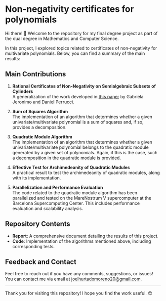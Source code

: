 # Non-negativity certificates for polynomials

Hi there! 👋 Welcome to the repository for my final degree project as part of the dual degree in Mathematics and Computer Science.

In this project, I explored topics related to certificates of non-negativity for multivariate polynomials. Below, you can find a summary of the main results:

## Main Contributions

1. **Rational Certificates of Non-Negativity on Semialgebraic Subsets of Cylinders**  
   A generalization of the work developed in [this paper](https://www.sciencedirect.com/science/article/abs/pii/S0022404923002785) by Gabriela Jeronimo and Daniel Perrucci.

2. **Sum of Squares Algorithm**  
   The implementation of an algorithm that determines whether a given univariate/multivariate polynomial is a sum of squares and, if so, provides a decomposition.

3. **Quadratic Module Algorithm**  
   The implementation of an algorithm that determines whether a given univariate/multivariate polynomial belongs to the quadratic module generated by a given set of polynomials. Again, if this is the case, such a decomposition in the quadratic module is provided.

4. **Effective Test for Archimedeanity of Quadratic Modules**  
   A practical result to test the archimedeanity of quadratic modules, along with its implementation.

5. **Parallelization and Performance Evaluation**  
   The code related to the quadratic module algorithm has been parallelized and tested on the MareNostrum V supercomputer at the Barcelona Supercomputing Center. This includes performance evaluation and scalability analysis.

## Repository Contents

- **Report**: A comprehensive document detailing the results of this project.
- **Code**: Implementation of the algorithms mentioned above, including corresponding tests.

## Feedback and Contact

Feel free to reach out if you have any comments, suggestions, or issues! You can contact me via email at [joelhurtadomoreno20@gmail.com](mailto:joelhurtadomoreno20@gmail.com).

---

Thank you for visiting this repository! I hope you find the work useful. 😊
